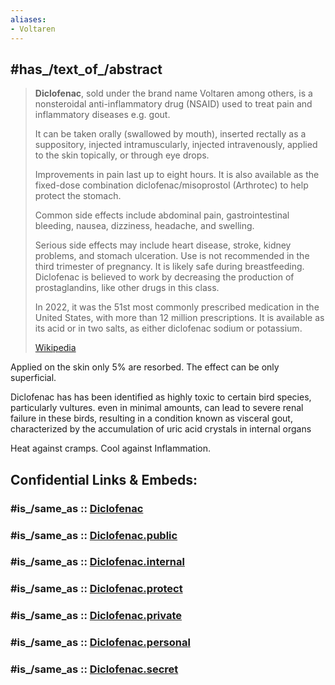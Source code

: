 ```yaml
---
aliases:
- Voltaren
---
```


## #has_/text_of_/abstract 

> **Diclofenac**, sold under the brand name Voltaren among others, 
> is a nonsteroidal anti-inflammatory drug (NSAID) used to treat pain and inflammatory diseases e.g. gout. 
> 
> It can be taken orally (swallowed by mouth), inserted rectally as a suppository, injected intramuscularly, 
> injected intravenously, applied to the skin topically, or through eye drops. 
> 
> Improvements in pain last up to eight hours. 
> It is also available as the fixed-dose combination diclofenac/misoprostol (Arthrotec) to help protect the stomach.
>
> Common side effects include abdominal pain, gastrointestinal bleeding, 
> nausea, dizziness, headache, and swelling. 
> 
> Serious side effects may include heart disease, stroke, kidney problems, and stomach ulceration. 
> Use is not recommended in the third trimester of pregnancy. 
> It is likely safe during breastfeeding. 
> Diclofenac is believed to work by decreasing the production of prostaglandins, 
> like other drugs in this class.
>
> In 2022, it was the 51st most commonly prescribed medication in the United States, 
> with more than 12 million prescriptions. 
> It is available as its acid or in two salts, as either diclofenac sodium or potassium.
>
> [Wikipedia](https://en.wikipedia.org/wiki/Diclofenac)

Applied on the skin only 5% are resorbed. 
The effect can be only superficial. 

Diclofenac has has been identified as highly toxic to certain bird species, particularly vultures.
even in minimal amounts, can lead to severe renal failure in these birds, resulting in a condition known as visceral gout, characterized by the accumulation of uric acid crystals in internal organs

Heat against cramps. 
Cool against Inflammation. 


## Confidential Links & Embeds: 

### #is_/same_as :: [Diclofenac](/_Standards/bio/Medicine/Drug/Medicine/Diclofenac.md) 

### #is_/same_as :: [Diclofenac.public](/_public/bio/Medicine/Drug/Medicine/Diclofenac.public.md) 

### #is_/same_as :: [Diclofenac.internal](/_internal/bio/Medicine/Drug/Medicine/Diclofenac.internal.md) 

### #is_/same_as :: [Diclofenac.protect](/_protect/bio/Medicine/Drug/Medicine/Diclofenac.protect.md) 

### #is_/same_as :: [Diclofenac.private](/_private/bio/Medicine/Drug/Medicine/Diclofenac.private.md) 

### #is_/same_as :: [Diclofenac.personal](/_personal/bio/Medicine/Drug/Medicine/Diclofenac.personal.md) 

### #is_/same_as :: [Diclofenac.secret](/_secret/bio/Medicine/Drug/Medicine/Diclofenac.secret.md)

